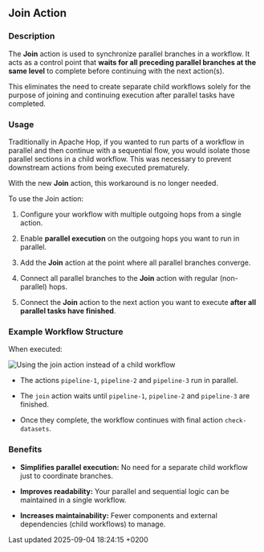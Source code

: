 <div id="header">

</div>

<div id="content">

<div class="sect1">

## Join Action

<div class="sectionbody">

<div class="sect2">

### Description

<div class="paragraph">

The **Join** action is used to synchronize parallel branches in a workflow. It acts as a control point that **waits for all preceding parallel branches at the same level** to complete before continuing with the next action(s).

</div>

<div class="paragraph">

This eliminates the need to create separate child workflows solely for the purpose of joining and continuing execution after parallel tasks have completed.

</div>

</div>

<div class="sect2">

### Usage

<div class="paragraph">

Traditionally in Apache Hop, if you wanted to run parts of a workflow in parallel and then continue with a sequential flow, you would isolate those parallel sections in a child workflow. This was necessary to prevent downstream actions from being executed prematurely.

</div>

<div class="paragraph">

With the new **Join** action, this workaround is no longer needed.

</div>

<div class="paragraph">

To use the Join action:

</div>

<div class="olist arabic">

1.  Configure your workflow with multiple outgoing hops from a single action.

2.  Enable **parallel execution** on the outgoing hops you want to run in parallel.

3.  Add the **Join** action at the point where all parallel branches converge.

4.  Connect all parallel branches to the **Join** action with regular (non-parallel) hops.

5.  Connect the **Join** action to the next action you want to execute **after all parallel tasks have finished**.

</div>

</div>

<div class="sect2">

### Example Workflow Structure

<div class="paragraph">

When executed:

</div>

<div class="paragraph">

<span class="image">![Using the join action instead of a child workflow](../assets/images/how-to-guides/parallel-workflows/continue-in-parallel-join.png)</span>

</div>

<div class="ulist">

  - The actions `pipeline-1`, `pipeline-2` and `pipeline-3` run in parallel.

  - The `join` action waits until `pipeline-1`, `pipeline-2` and `pipeline-3` are finished.

  - Once they complete, the workflow continues with final action `check-datasets`.

</div>

</div>

<div class="sect2">

### Benefits

<div class="ulist">

  - **Simplifies parallel execution:** No need for a separate child workflow just to coordinate branches.

  - **Improves readability:** Your parallel and sequential logic can be maintained in a single workflow.

  - **Increases maintainability:** Fewer components and external dependencies (child workflows) to manage.

</div>

</div>

</div>

</div>

</div>

<div id="footer">

<div id="footer-text">

Last updated 2025-09-04 18:24:15 +0200

</div>

</div>
